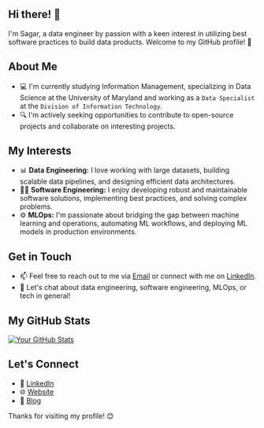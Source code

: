 ## Hi there! 👋

I'm Sagar, a data engineer by passion with a keen interest in utilizing best software practices to build data products. Welcome to my GitHub profile! 🚀

## About Me
- 💻 I'm currently studying Information Management, specializing in Data Science at the University of Maryland and working as a `Data Specialist` at the `Division of Information Technology`.
- 🔍 I'm actively seeking opportunities to contribute to open-source projects and collaborate on interesting projects.

## My Interests
- 📊 **Data Engineering:** I love working with large datasets, building scalable data pipelines, and designing efficient data architectures.
- 👨‍💻 **Software Engineering:** I enjoy developing robust and maintainable software solutions, implementing best practices, and solving complex problems.
- ⚙️ **MLOps:** I'm passionate about bridging the gap between machine learning and operations, automating ML workflows, and deploying ML models in production environments.

## Get in Touch
- 📫 Feel free to reach out to me via [Email](mailto:sagardas.work@gmail.com) or connect with me on [LinkedIn](https://www.linkedin.com/in/sagardas08).
- 💬 Let's chat about data engineering, software engineering, MLOps, or tech in general!

## My GitHub Stats
[![Your GitHub Stats](https://github-readme-stats.vercel.app/api?username=sagar8080&show_icons=true&theme=dark)](https://github.com/sagar8080)

## Let's Connect
- 🔗 [LinkedIn](https://www.linkedin.com/in/sagardas08)
- 🌐 [Website](https://sagar8080.github.io)
- 📝 [Blog]([https://your-blog.com](https://medium.com/@sgx08))

Thanks for visiting my profile! 😊
